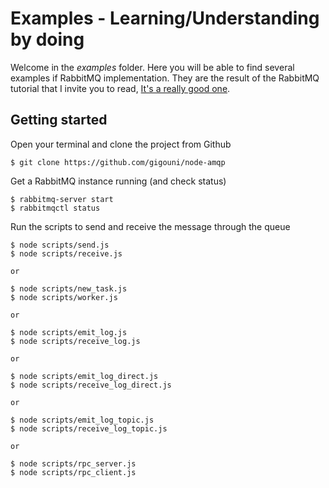 # Examples - Learning/Understanding by doing

Welcome in the _examples_ folder. Here you will be able to find several examples if RabbitMQ implementation.
They are the result of the RabbitMQ tutorial that I invite you to read, 
[It's a really good one](rabbitmq.com/tutorials/tutorial-one-javascript.html).

##  Getting started

Open your terminal and clone the project from Github

```shell
$ git clone https://github.com/gigouni/node-amqp
```

Get a RabbitMQ instance running (and check status)

```shell
$ rabbitmq-server start
$ rabbitmqctl status
```

Run the scripts to send and receive the message through the queue

```shell
$ node scripts/send.js
$ node scripts/receive.js

or

$ node scripts/new_task.js
$ node scripts/worker.js

or

$ node scripts/emit_log.js
$ node scripts/receive_log.js

or

$ node scripts/emit_log_direct.js
$ node scripts/receive_log_direct.js

or

$ node scripts/emit_log_topic.js
$ node scripts/receive_log_topic.js

or

$ node scripts/rpc_server.js
$ node scripts/rpc_client.js
```